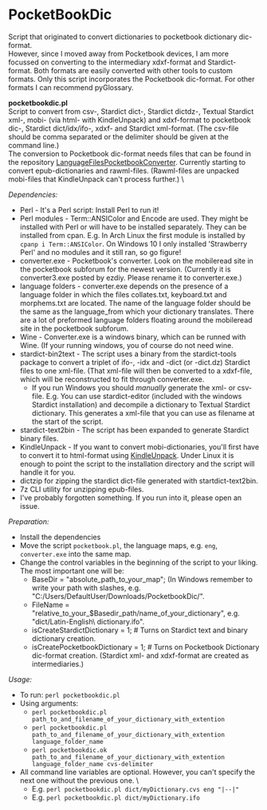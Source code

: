 # PocketBookDic
Script that originated to convert dictionaries to pocketbook dictionary dic-format. \
However, since I moved away from Pocketbook devices, I am more focussed on converting to the intermediary xdxf-format and Stardict-format. Both formats are easily converted with other tools to custom formats. Only this script incorporates the Pocketbook dic-format. For other formats I can recommend pyGlossary. 

**pocketbookdic.pl** \
Script to convert from csv-, Stardict dict-, Stardict dictdz-, Textual Stardict xml-, mobi- (via html- with KindleUnpack) and xdxf-format to pocketbook dic-, Stardict dict/idx/ifo-, xdxf- and Stardict xml-format. (The csv-file should be comma separated or the delimiter should be given at the command line.) \
The conversion to Pocketbook dic-format needs files that can be found in the repository [LanguageFilesPocketbookConverter](https://github.com/Markismus/LanguageFilesPocketbookConverter).
Currently starting to convert epub-dictionaries and rawml-files. (Rawml-files are unpacked mobi-files that KindleUnpack can't process further.) \

_Dependencies:_
- Perl - It's a Perl script: Install Perl to run it! 
- Perl modules - Term::ANSIColor and Encode are used. They might be installed with Perl or will have to be installed separately. They can be installed from cpan. E.g. In Arch Linux the first module is installed by `cpanp i Term::ANSIColor`. On Windows 10 I only installed 'Strawberry Perl' and no modules and it still ran, so go figure!
- converter.exe - Pocketbook's converter. Look on the mobileread site in the pocketbook subforum for the newest version. (Currently it is converter3.exe posted by ezdiy. Please rename it to converter.exe.)
- language folders - converter.exe depends on the presence of a language folder in which the files collates.txt, keyboard.txt and  morphems.txt are located. The name of the language folder should be the same as the language_from which your dictionary translates. There are a lot of preformed language folders floating around the mobileread site in the pocketbook subforum.
- Wine - Converter.exe is a windows binary, which can be runned with Wine. (If your running windows, you of course do not need wine.
- stardict-bin2text - The script uses a binary from the stardict-tools package to convert a triplet of ifo-, -idx and -dict (or -dict.dz) Stardict files to one xml-file. (That xml-file will then be converted to a xdxf-file, which will be reconstructed to fit through converter.exe. 
    - If you run Windows you should _manually_ generate the xml- or csv-file. E.g. You can use stardict-editor (included with the windows Stardict installation) and decompile a dictionary to Textual Stardict dictionary. This generates a xml-file that you can use as filename at the start of the script.
- stardict-text2bin - The script has been expanded to generate Stardict binary files. 
- KindleUnpack - If you want to convert mobi-dictionaries, you'll first have to convert it to html-format using [KindleUnpack](https://github.com/kevinhendricks/KindleUnpack). Under Linux it is enough to point the script to the installation directory and the script will handle it for you.
- dictzip for zipping the stardict dict-file generated with startdict-text2bin.
- 7z CLI utility for unzipping epub-files. 
- I've probably forgotten something. If you run into it, please open an issue.

_Preparation:_
- Install the dependencies
- Move the script `pocketbook.pl`, the language maps, e.g. `eng`, `converter.exe` into the same map.
- Change the control variables in the beginning of the script to your liking. The most important one will be:
  - BaseDir = "absolute_path_to_your_map"; (In Windows remember to write your path with slashes, e.g. "C:/Users/DefaultUser/Downloads/PocketbookDic/".
  - FileName = "relative_to_your_$Basedir_path/name_of_your_dictionary", e.g. "dict/Latin-English\ dictionary.ifo".
  - isCreateStardictDictionary = 1; # Turns on Stardict text and binary dictionary creation.
  - isCreatePocketbookDictionary = 1; # Turns on Pocketbook Dictionary dic-format creation. (Stardict xml- and xdxf-format are created as intermediaries.) 

  
  
_Usage:_
- To run: `perl pocketbookdic.pl`
- Using arguments: 
    - `perl pocketbookdic.pl path_to_and_filename_of_your_dictionary_with_extention`
    - `perl pocketbookdic.pl path_to_and_filename_of_your_dictionary_with_extention language_folder_name`
    - `perl pocketbookdic.ok path_to_and_filename_of_your_dictionary_with_extention language_folder_name cvs-delimiter`
- All command line variables are optional. However, you can't specify the next one without the previous one. \
    - E.g. `perl pocketbookdic.pl dict/myDictionary.cvs eng "|--|"`
    - E.g. `perl pocketbookdic.pl dict/myDictionary.ifo`
